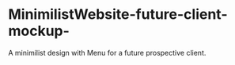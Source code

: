 # MinimilistWebsite-future-client-mockup-
A minimilist design with Menu for a future prospective client.
